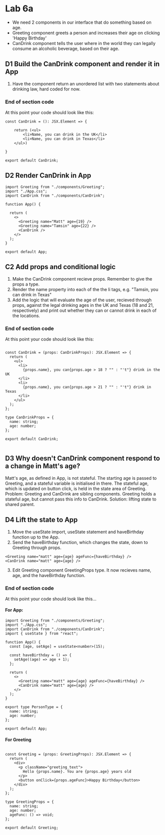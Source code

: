 # Lab 6a

- We need 2 components in our interface that do something based on age.
- Greeting component greets a person and increases their age on clicking 'Happy Birthday'
- CanDrink component tells the user where in the world they can legally consume an alcoholic beverage, based on their age.

## D1 Build the CanDrink component and render it in App

1. Have the component return an unordered list with two statements about drinking law, hard coded for now.

### End of section code

At this point your code should look like this:

```
const CanDrink = (): JSX.Element => {

    return (<ul>
        <li>Name, you can drink in the UK</li>
        <li>Name, you can drink in Texas</li>
    </ul>)

}

export default CanDrink;
```

## D2 Render CanDrink in App

```
import Greeting from "./components/Greeting";
import "./App.css";
import CanDrink from "./components/CanDrink";

function App() {

  return (
    <>
      <Greeting name="Matt" age={19} />
      <Greeting name="Tamsin" age={22} />
      <CanDrink />
    </>
  );
}

export default App;

```

## C2 Add props and conditional logic

1. Make the CanDrink component recieve props. Remember to give the props a type.
2. Render the name property into each of the the li tags, e.g. "Tamsin, you can drink in Texas"
3. Add the logic that will evaluate the age of the user, recieved through props, against the legal drinking ages in the UK and Texas (18 and 21, respectively) and print out whether they can or cannot drink in each of the locations.

### End of section code

At this point your code should look like this:

```

const CanDrink = (props: CanDrinkProps): JSX.Element => {
  return (
    <ul>
      <li>
        {props.name}, you can{props.age > 18 ? "" : "'t"} drink in the UK
      </li>
      <li>
        {props.name}, you can{props.age > 21 ? "" : "'t"} drink in Texas
      </li>
    </ul>
  );
};

type CanDrinkProps = {
  name: string;
  age: number;
};

export default CanDrink;


```

## D3 Why doesn't CanDrink component respond to a change in Matt's age?

Matt's age, as defined in App, is not stateful. The starting age is passed to Greeting, and a stateful variable is initialised in there.
The stateful age, which is updated on button click, is held in the state area of Greeting.
Problem: Greeting and CanDrink are sibling components. Greeting holds a stateful age, but cannot pass this info to CanDrink.
Solution: lifting state to shared parent.

## D4 Lift the state to App

1. Move the useState import, useState statement and haveBirthday function up to the App.
2. Send the haveBirthday function, which changes the state, down to Greeting through props.

```
<Greeting name="matt" age={age} ageFunc={haveBirthday} />
<CanDrink name="matt" age={age} />

```

3. Edit Greeting component GreetingProps type. It now recieves name, age, and the haveBirthday function.

### End of section code

At this point your code should look like this...

#### For App:

```
import Greeting from "./components/Greeting";
import "./App.css";
import CanDrink from "./components/CanDrink";
import { useState } from "react";

function App() {
  const [age, setAge] = useState<number>(15);

  const haveBirthday = () => {
    setAge((age) => age + 1);
  };

  return (
    <>
      <Greeting name="matt" age={age} ageFunc={haveBirthday} />
      <CanDrink name="matt" age={age} />
    </>
  );
}

export type PersonType = {
  name: string;
  age: number;
};

export default App;

```

#### For Greeting

```

const Greeting = (props: GreetingProps): JSX.Element => {
  return (
    <div>
      <p className="greeting_text">
        Hello {props.name}. You are {props.age} years old
      </p>
      <button onClick={props.ageFunc}>Happy Birthday</button>
    </div>
  );
};

type GreetingProps = {
  name: string;
  age: number;
  ageFunc: () => void;
};

export default Greeting;

```
